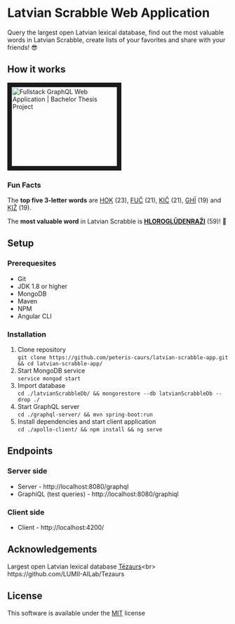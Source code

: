 # Latvian Scrabble Web Application
Query the largest open Latvian lexical database, 
find out the most valuable words in Latvian Scrabble, 
create lists of your favorites and share with your friends!  😎 <br>

## How it works
<a href="http://www.youtube.com/watch?feature=player_embedded&v=lbRuM3H_qoU" target="_blank">
<img src="http://img.youtube.com/vi/lbRuM3H_qoU/0.jpg" alt="Fullstack GraphQL Web Application | Bachelor Thesis Project" width="240" height="180" border="10" />
</a>

### Fun Facts
The **top five 3-letter words** are [HOĶ](http://www.tezaurs.lv/#/sv/hoķ "http://www.tezaurs.lv/#/sv/hoķ") (23), [FUČ](http://www.tezaurs.lv/#/sv/fuč "http://www.tezaurs.lv/#/sv/fuč") (21), [KIČ](http://www.tezaurs.lv/#/sv/kič "http://www.tezaurs.lv/#/sv/kič") (21), [GHĪ](http://www.tezaurs.lv/#/sv/ghī "http://www.tezaurs.lv/#/sv/ghī") (19) and [ĶIŽ](http://www.tezaurs.lv/#/sv/ķiž "http://www.tezaurs.lv/#/sv/kiž") (19). <br>

The **most valuable word** in Latvian Scrabble is [**HLOROGĻŪDEŅRAŽI**](http://www.tezaurs.lv/#/sv/hlorogļūdeņraži "http://www.tezaurs.lv/#/sv/hlorogļūdeņraži") (59)! 💪

## Setup
### Prerequesites
* Git
* JDK 1.8 or higher
* MongoDB
* Maven
* NPM
* Angular CLI

### Installation
1. Clone repository <br>
`git clone https://github.com/peteris-caurs/latvian-scrabble-app.git && cd latvian-scrabble-app/`
2. Start MongoDB service <br>
`service mongod start`
3. Import database <br>
`cd ./latvianScrabbleDb/ && mongorestore --db latvianScrabbleDb --drop ./`
4. Start GraphQL server <br>
`cd ./graphql-server/ && mvn spring-boot:run`
5. Install dependencies and start client application <br>
`cd ./apollo-client/ && npm install && ng serve`

## Endpoints
### Server side
* Server - http://localhost:8080/graphql <br>
* GraphiQL (test queries) - http://localhost:8080/graphiql <br>

### Client side
* Client - http://localhost:4200/ <br>

## Acknowledgements
Largest open Latvian lexical database [Tēzaurs](http://www.tezaurs.lv/ "http://www.tezaurs.lv/")<br>
https://github.com/LUMII-AILab/Tezaurs

## License
This software is available under the [MIT](./LICENSE) license
